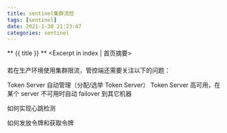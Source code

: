 ```yaml
---
title: sentinel集群流控
tags: [sentinel]
date: 2021-1-30 21:23:47
categories: sentinel
---
```

** {{ title }} ** <Excerpt in index | 首页摘要>


<!-- more -->

#### 

若在生产环境使用集群限流，管控端还需要关注以下的问题：

Token Server 自动管理（分配/选举 Token Server）
Token Server 高可用，在某个 server 不可用时自动 failover 到其它机器


如何实现心跳检测

如何发放令牌和获取令牌



![]()
